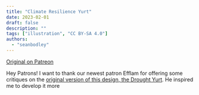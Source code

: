 ```yaml
---
title: "Climate Resilience Yurt"
date: 2023-02-01
draft: false
description: ""
tags: ["illustration", "CC BY-SA 4.0"]
authors:
  - "seanbodley"
---
```


[Original on Patreon](https://www.patreon.com/posts/climate-yurt-36972796)

Hey Patrons! I want to thank our newest patron Efflam for offering some critiques on the [original version of this design, the Drought Yurt](https://www.patreon.com/posts/35331381). He inspired me to develop it more